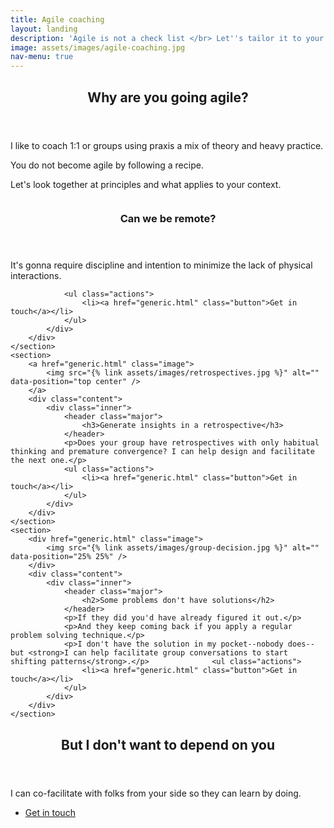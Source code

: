 ```yaml
---
title: Agile coaching
layout: landing
description: 'Agile is not a check list </br> Let''s tailor it to your context'
image: assets/images/agile-coaching.jpg
nav-menu: true
---
```


<!-- Main -->
<div id="main">

<!-- One -->
<section id="one">
	<div class="inner">
		<header class="major">
			<h2>Why are you going agile?</h2>
		</header>
		<p>I like to coach 1:1 or groups using praxis a mix of theory and heavy practice.</p>
		<p>You do not become agile by following a recipe.</p>
		<p>Let's look together at principles and what applies to your context.</p>
	</div>
</section>

<!-- Two -->
<section id="two" class="spotlights">
	<section>
		<div class="image">
			<img src="{% link assets/images/project-kickoff.jpg %}" alt="" data-position="center center" />
		</div>
		<div class="content">
			<div class="inner">
				<header class="major">
					<h3 id="kickoff">Can we be remote?</h3>
				</header>
				<p>It's gonna require discipline and intention to minimize the lack of physical interactions.</p>
				
				<ul class="actions">
					<li><a href="generic.html" class="button">Get in touch</a></li>
				</ul>
			</div>
		</div>
	</section>
	<section>
		<a href="generic.html" class="image">
			<img src="{% link assets/images/retrospectives.jpg %}" alt="" data-position="top center" />
		</a>
		<div class="content">
			<div class="inner">
				<header class="major">
					<h3>Generate insights in a retrospective</h3>
				</header>
				<p>Does your group have retrospectives with only habitual thinking and premature convergence? I can help design and facilitate the next one.</p>
				<ul class="actions">
					<li><a href="generic.html" class="button">Get in touch</a></li>
				</ul>
			</div>
		</div>
	</section>
	<section>
		<div href="generic.html" class="image">
			<img src="{% link assets/images/group-decision.jpg %}" alt="" data-position="25% 25%" />
		</div>
		<div class="content">
			<div class="inner">
				<header class="major">
					<h2>Some problems don't have solutions</h2>
				</header>
				<p>If they did you'd have already figured it out.</p>
				<p>And they keep coming back if you apply a regular problem solving technique.</p>
				<p>I don't have the solution in my pocket--nobody does--but <strong>I can help facilitate group conversations to start shifting patterns</strong>.</p>				<ul class="actions">
					<li><a href="generic.html" class="button">Get in touch</a></li>
				</ul>
			</div>
		</div>
	</section>
</section>

<!-- Three -->
<section id="three">
	<div class="inner">
		<header class="major">
			<h2>But I don't want to depend on you</h2>
		</header>
		<p>I can co-facilitate with folks from your side so they can learn by doing.</p>
<ul class="actions">
					<li><a href="generic.html" class="button">Get in touch</a></li>
				</ul>
	</div>
</section>

</div>
